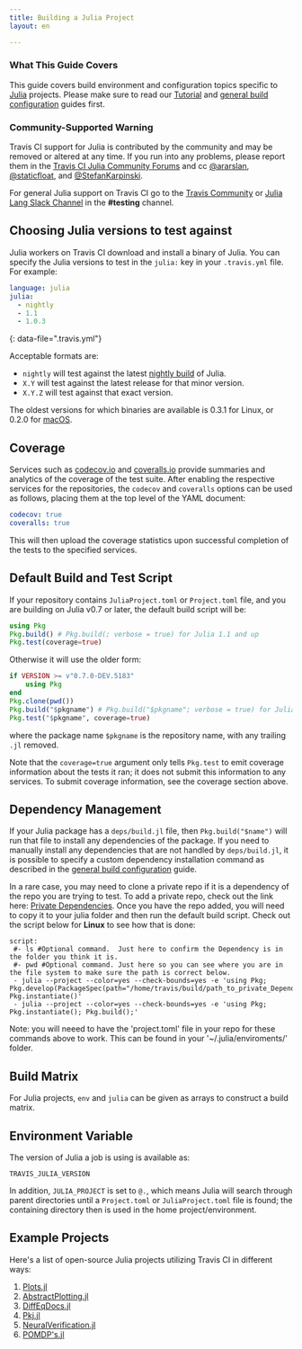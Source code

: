 ```yaml
---
title: Building a Julia Project
layout: en

---
```


### What This Guide Covers

This guide covers build environment and configuration topics specific to
[Julia](http://julialang.org) projects. Please make sure to read our
[Tutorial](/user/tutorial/) and
[general build configuration](/user/customizing-the-build/) guides first.

### Community-Supported Warning

Travis CI support for Julia is contributed by the community and may be removed
or altered at any time. If you run into any problems, please report them in the
[Travis CI Julia Community Forums](https://travis-ci.community/c/languages/julia)
and cc [@ararslan](https://github.com/ararslan), [@staticfloat](https://github.com/staticfloat), and [@StefanKarpinski](https://github.com/StefanKarpinski).

For general Julia support on Travis CI go to the [Travis Community](https://travis-ci.community/c/languages/julia) or [Julia Lang Slack Channel](https://julialang.slack.com) in the __#testing__ channel.

## Choosing Julia versions to test against

Julia workers on Travis CI download and install a binary of Julia. You can specify
the Julia versions to test in the `julia:` key in your `.travis.yml` file. For example:

```yaml
language: julia
julia:
  - nightly
  - 1.1
  - 1.0.3
```
{: data-file=".travis.yml"}

Acceptable formats are:
 - `nightly` will test against the latest [nightly build](https://julialang.org/downloads/nightlies.html)
of Julia.
 - `X.Y` will test against the latest release for that minor version.
 - `X.Y.Z` will test against that exact version.

The oldest versions for which binaries are available is 0.3.1 for Linux,
or 0.2.0 for [macOS](/user/multi-os/).

## Coverage

Services such as [codecov.io](https://codecov.io) and [coveralls.io](https://coveralls.io)
provide summaries and analytics of the coverage of the test suite.
After enabling the respective services for the repositories, the `codecov` and `coveralls`
options can be used as follows, placing them at the top level of the YAML document:

```yaml
codecov: true
coveralls: true
```

This will then upload the coverage statistics upon successful completion of the tests to
the specified services.

## Default Build and Test Script

If your repository contains `JuliaProject.toml` or `Project.toml` file, and you are
building on Julia v0.7 or later, the default build script will be:

```julia
using Pkg
Pkg.build() # Pkg.build(; verbose = true) for Julia 1.1 and up
Pkg.test(coverage=true)
```

Otherwise it will use the older form:

```julia
if VERSION >= v"0.7.0-DEV.5183"
    using Pkg
end
Pkg.clone(pwd())
Pkg.build("$pkgname") # Pkg.build("$pkgname"; verbose = true) for Julia 1.1 and up
Pkg.test("$pkgname", coverage=true)
```

where the package name `$pkgname` is the repository name, with any trailing `.jl` removed.

Note that the `coverage=true` argument only tells `Pkg.test` to emit coverage information
about the tests it ran; it does not submit this information to any services.
To submit coverage information, see the coverage section above.

## Dependency Management

If your Julia package has a `deps/build.jl` file, then `Pkg.build("$name")`
will run that file to install any dependencies of the package. If you need
to manually install any dependencies that are not handled by `deps/build.jl`,
it is possible to specify a custom dependency installation command as described
in the [general build configuration](/user/customizing-the-build/) guide.

In a rare case, you may need to clone a private repo if it is a dependency of the repo you are trying to test. To add a private repo, check out the link here: [Private Dependencies](/user/private-dependencies/).  Once you have the repo added, you will need to copy it to your julia folder and then run the default build script.  Check out the script below for __Linux__ to see how that is done: 

```
script:
 #- ls #Optional command.  Just here to confirm the Dependency is in the folder you think it is. 
 #- pwd #Optional command. Just here so you can see where you are in the file system to make sure the path is correct below. 
 - julia --project --color=yes --check-bounds=yes -e 'using Pkg; Pkg.develop(PackageSpec(path="/home/travis/build/path_to_private_Dependency")); Pkg.instantiate()'
 - julia --project --color=yes --check-bounds=yes -e 'using Pkg; Pkg.instantiate(); Pkg.build();'
 ```
Note: you will neeed to have the 'project.toml' file in your repo for these commands above to work. This can be found in your '~/.julia/enviroments/' folder. 

## Build Matrix

For Julia projects, `env` and `julia` can be given as arrays
to construct a build matrix.

## Environment Variable

The version of Julia a job is using is available as:

```
TRAVIS_JULIA_VERSION
```

In addition, `JULIA_PROJECT` is set to `@.`, which means Julia will search through parent directories until a `Project.toml` or `JuliaProject.toml` file is found; the containing directory then is used in the home project/environment.

## Example Projects

Here's a list of open-source Julia projects utilizing Travis CI in different ways: 

1) [Plots.jl](https://github.com/JuliaPlots/Plots.jl/blob/master/.travis.yml)
2) [AbstractPlotting.jl](https://github.com/JuliaPlots/AbstractPlotting.jl/blob/master/.travis.yml)
3) [DiffEqDocs.jl](https://github.com/JuliaDiffEq/DiffEqDocs.jl/blob/master/.travis.yml)
4) [Pkj.jl](https://github.com/JuliaLang/Pkg.jl/blob/master/.travis.yml)
5) [NeuralVerification.jl](https://github.com/sisl/NeuralVerification.jl/blob/master/.travis.yml)
6) [POMDP's.jl](https://github.com/JuliaPOMDP/POMDPs.jl/blob/master/.travis.yml)
